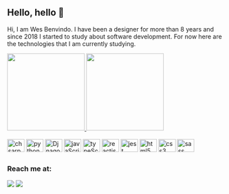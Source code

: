 ## Hello, hello 🖖

Hi, I am Wes Benvindo.
I have been a designer for more than 8 years and since 2018 I started to study about software development.
For now here are the technologies that I am currently studying.

<div>
<a href="https://github.com/wesAlves">
<img height="180em" src="https://github-readme-stats.vercel.app/api?username=wesAlves&show_icons=true&theme=vue-dark" />
<img height="180em" src="https://github-readme-stats.vercel.app/api/top-langs/?username=wesAlves&layout=compact&theme=vue-dark" /></a>
</div>

<br>

<div style="display:inline_block">
<img alt="chsarp logo" align="center" height="30" width="40" src="https://cdn.jsdelivr.net/gh/devicons/devicon/icons/csharp/csharp-plain.svg" />
<img alt="python logo" align="center" height="30" width="40" src="https://cdn.jsdelivr.net/gh/devicons/devicon/icons/python/python-plain.svg" />
<img alt="Djnago logo" align="center" height="30" width="40" src="https://cdn.jsdelivr.net/gh/devicons/devicon/icons/django/django-plain.svg" />
<img alt="javaScript logo" align="center" height="30" width="40" src="https://cdn.jsdelivr.net/gh/devicons/devicon/icons/javascript/javascript-plain.svg" />
<img alt="typeScript logo" align="center" height="30" width="40" src="https://cdn.jsdelivr.net/gh/devicons/devicon/icons/typescript/typescript-plain.svg" />
<img alt="reactjs logo" align="center" height="30" width="40" src="https://cdn.jsdelivr.net/gh/devicons/devicon/icons/react/react-original.svg" />
<img  alt="jest logo" align="center" height="30" width="40"  src="https://cdn.jsdelivr.net/gh/devicons/devicon/icons/jest/jest-plain.svg" />
<img alt="html5 logo" align="center" height="30" width="40" src="https://cdn.jsdelivr.net/gh/devicons/devicon/icons/html5/html5-plain.svg" />
<img alt="css3 logo" align="center" height="30" width="40" src="https://cdn.jsdelivr.net/gh/devicons/devicon/icons/css3/css3-plain.svg" />
<img alt="sass logo" align="center" height="30" width="40" src="https://cdn.jsdelivr.net/gh/devicons/devicon/icons/sass/sass-original.svg" />

</div>

## 
### Reach me at:
<a target="_blank" href="www.linkedin.com/in/wes-benvindo-6b11216b"><img src="https://img.shields.io/badge/LinkedIn-0077B5?style=for-the-badge&logo=linkedin&logoColor=white" /></a>
<a target="_blank" href="mailto:wal2.designer@gmail.com"><img src="https://img.shields.io/badge/Gmail-D14836?style=for-the-badge&logo=gmail&logoColor=white" /></a>

